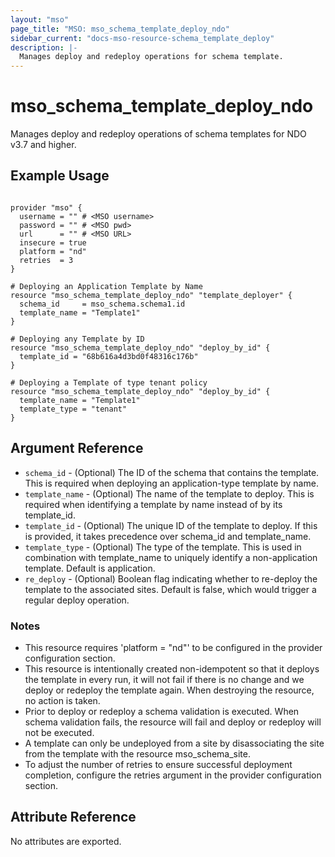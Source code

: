 ```yaml
---
layout: "mso"
page_title: "MSO: mso_schema_template_deploy_ndo"
sidebar_current: "docs-mso-resource-schema_template_deploy"
description: |-
  Manages deploy and redeploy operations for schema template.
---
```


# mso_schema_template_deploy_ndo #

Manages deploy and redeploy operations of schema templates for NDO v3.7 and higher.

## Example Usage ##

```hcl

provider "mso" {
  username = "" # <MSO username>
  password = "" # <MSO pwd>
  url      = "" # <MSO URL>
  insecure = true
  platform = "nd"
  retries  = 3
}

# Deploying an Application Template by Name
resource "mso_schema_template_deploy_ndo" "template_deployer" {
  schema_id     = mso_schema.schema1.id
  template_name = "Template1"
}

# Deploying any Template by ID
resource "mso_schema_template_deploy_ndo" "deploy_by_id" {
  template_id = "68b616a4d3bd0f48316c176b"
}

# Deploying a Template of type tenant policy
resource "mso_schema_template_deploy_ndo" "deploy_by_id" {
  template_name = "Template1"
  template_type = "tenant"
}
```

## Argument Reference ##

* `schema_id` - (Optional) The ID of the schema that contains the template. This is required when deploying an application-type template by name.
* `template_name` - (Optional) The name of the template to deploy. This is required when identifying a template by name instead of by its template_id.
* `template_id` - (Optional) The unique ID of the template to deploy. If this is provided, it takes precedence over schema_id and template_name.
* `template_type` - (Optional) The type of the template. This is used in combination with template_name to uniquely identify a non-application template. Default is application.
* `re_deploy` - (Optional) Boolean flag indicating whether to re-deploy the template to the associated sites. Default is false, which would trigger a regular deploy operation. 

### Notes ###

* This resource requires 'platform = "nd"' to be configured in the provider configuration section.
* This resource is intentionally created non-idempotent so that it deploys the template in every run, it will not fail if there is no change and we deploy or redeploy the template again. When destroying the resource, no action is taken.
* Prior to deploy or redeploy a schema validation is executed. When schema validation fails, the resource will fail and deploy or redeploy will not be executed.
* A template can only be undeployed from a site by disassociating the site from the template with the resource mso_schema_site.
* To adjust the number of retries to ensure successful deployment completion, configure the retries argument in the provider configuration section.

## Attribute Reference ##

No attributes are exported.
